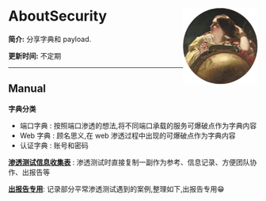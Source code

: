 # <img src="./assets/img/1.jpg" width="30%" align="right">AboutSecurity

**简介:** 分享字典和 payload.

**更新时间:** 不定期

---

## Manual
**字典分类**
- 端口字典 : 按照端口渗透的想法,将不同端口承载的服务可爆破点作为字典内容
- Web 字典 : 顾名思义,在 web 渗透过程中出现的可爆破点作为字典内容
- 认证字典 : 账号和密码

**[渗透测试信息收集表](./渗透测试信息收集表.md)** : 渗透测试时直接复制一副作为参考、信息记录、方便团队协作、出报告等

**[出报告专用](./出报告专用.md)**: 记录部分平常渗透测试遇到的案例,整理如下,出报告专用😁